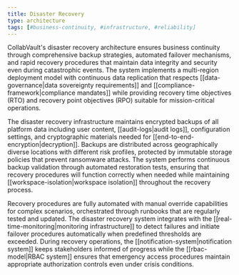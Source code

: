 ```yaml
---
title: Disaster Recovery
type: architecture
tags: [#business-continuity, #infrastructure, #reliability]
---
```


CollabVault's disaster recovery architecture ensures business continuity through comprehensive backup strategies, automated failover mechanisms, and rapid recovery procedures that maintain data integrity and security even during catastrophic events. The system implements a multi-region deployment model with continuous data replication that respects [[data-governance|data sovereignty requirements]] and [[compliance-framework|compliance mandates]] while providing recovery time objectives (RTO) and recovery point objectives (RPO) suitable for mission-critical operations.

The disaster recovery infrastructure maintains encrypted backups of all platform data including user content, [[audit-logs|audit logs]], configuration settings, and cryptographic materials needed for [[end-to-end-encryption|decryption]]. Backups are distributed across geographically diverse locations with different risk profiles, protected by immutable storage policies that prevent ransomware attacks. The system performs continuous backup validation through automated restoration tests, ensuring that recovery procedures will function correctly when needed while maintaining [[workspace-isolation|workspace isolation]] throughout the recovery process.

Recovery procedures are fully automated with manual override capabilities for complex scenarios, orchestrated through runbooks that are regularly tested and updated. The disaster recovery system integrates with the [[real-time-monitoring|monitoring infrastructure]] to detect failures and initiate failover procedures automatically when predefined thresholds are exceeded. During recovery operations, the [[notification-system|notification system]] keeps stakeholders informed of progress while the [[rbac-model|RBAC system]] ensures that emergency access procedures maintain appropriate authorization controls even under crisis conditions.